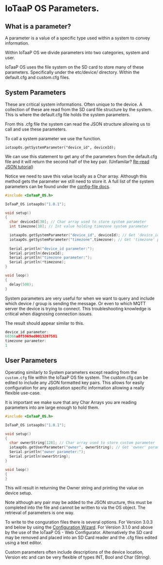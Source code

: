 # IoTaaP OS Parameters.

## What is a parameter?

A parameter is a value of a specific type used within a system to convey information.

Within IoTaaP OS we divide parameters into two categories, system and user.

IoTaaP OS uses the file system on the SD card to store many of these parameters. Specifically under the etc/device/ directory. Within the default.cfg and custom.cfg files.


## System Parameters

These are critical system informations. Often unique to the device.
A collection of these are read from the SD card file structure by the system. This is where the default.cfg file holds the system parameters.

From this .cfg file the system can read the JSON structure allowing us to call and use these parameters.

To call a system parameter we use the function.

```iotaapOs.getSystemParameter("device_id", deviceId);```

We can use this statement to get any of the parameters from the default.cfg file and it will return the second half of the key pair. (Unfamilar? [Re-read JSON tutorial](iotaap-os-mqtts-basics-JSON.md))

Notice we need to save this value locally as a Char array. Although this method gets the parameter we still need to store it.
A full list of the system parameters can be found under the [config-file docs](https://docs.iotaap.io/docs-iotaap-os/config-file/).

```cpp
#include <IoTaaP_OS.h>

IoTaaP_OS iotaapOs("1.0.1");

void setup()
{
  char deviceId[30]; // Char array used to store system parameter
  int timezone[10]; // Int value holding timezone system parameter   

  iotaapOs.getSystemParameter("device_id", deviceId); // Get 'device_id' parameter from 'default.cfg'
  iotaapOs.getSystemParameter("timezone",timezone); // Get 'timezone' parameter from 'default.cfg'
  
  Serial.println("device_id parameter:");
  Serial.println(deviceId);
  Serial.println("timezone parameter:");
  Serial.println(*timezone); 
}

void loop()
{
  delay(500);
} 
```

System parameters are very useful for when we want to query and include which device / group is sending the message. Or even to which MQTT server the device is trying to connect. This troubleshooting knowledge is critical when diagnosing connection issues.

The result should appear similar to this.
```cpp
device_id parameter:
60366a8f5969ed0013207581
timezone parameter:
1
```

## User Parameters

Operating similarly to System parameters except reading from the `custom.cfg` file within the IoTaaP OS file system.
The custom.cfg can be edited to include any JSON formatted key pairs. This allows for easily configuration for any application specific information allowing a really flexible use-case.

It is important we make sure that any Char Arrays you are reading parameters into are large enough to hold them.

```cpp
#include <IoTaaP_OS.h>

IoTaaP_OS iotaapOs("1.0.1");

void setup()
{
  char ownerString[128]; // Char array used to store custom parameter
  iotaapOs.getUserParameter("owner", ownerString); // Get 'owner' parameter from 'custom.cfg'
  Serial.println("owner parameter:");
  Serial.println(ownerString);
}

void loop()
{
} 
```
This will result in returning the Owner string and printing the value on device setup.

Note although any pair may be added to the JSON structure, this must be completed into the file and cannot be written to via the OS object. The retrieval of parameters is one way. 


To write to the conguration files there is several options.
For Version 3.0.3 and below by using the [Configuration Wizard](https://docs.iotaap.io/docs-iotaap-os/config-wizard/).
For Version 3.1.0 and above by the use of the IoTaaP OS - Web Configurator.
Alternatively the SD card may be removed and placed into an SD Card reader and the .cfg files edited using a text editor. 

Custom parameters often include descriptions of the device location, Version etc and can be very flexible of types INT, Bool and Char (String).